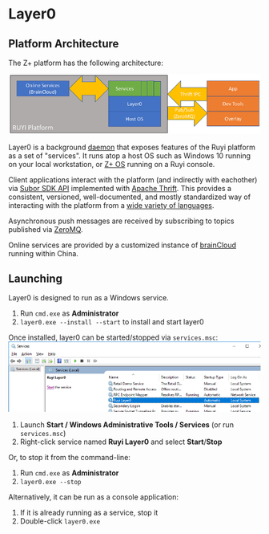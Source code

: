 # Layer0

## Platform Architecture

The Z+ platform has the following architecture:

![](/docs/img/platform_arch.png)

Layer0 is a background [daemon](https://en.wikipedia.org/wiki/Daemon_(computing)) that exposes features of the Ruyi platform as a set of "services".  It runs atop a host OS such as Windows 10 running on your local workstation, or [Z+ OS](os.md) running on a Ruyi console.

Client applications interact with the platform (and indirectly with eachother) via [Subor SDK API](http://dev.playruyi.com/api) implemented with [Apache Thrift](https://thrift.apache.org/).  This provides a consistent, versioned, well-documented, and mostly standardized way of interacting with the platform from a [wide variety of languages](https://thrift.apache.org/lib/).

Asynchronous push messages are received by subscribing to topics published via [ZeroMQ](http://zeromq.org/).

Online services are provided by a customized instance of [brainCloud](http://getbraincloud.com/) running within China.

## Launching

Layer0 is designed to run as a Windows service.

1. Run `cmd.exe` as __Administrator__
1. `layer0.exe --install --start` to install and start layer0

Once installed, layer0 can be started/stopped via `services.msc`:  
![](/docs/img/services.png)

1. Launch __Start / Windows Administrative Tools / Services__ (or run `services.msc`)
1. Right-click service named __Ruyi Layer0__ and select __Start__/__Stop__

Or, to stop it from the command-line:

1. Run `cmd.exe` as __Administrator__
1. `layer0.exe --stop`

Alternatively, it can be run as a console application:

1. If it is already running as a service, stop it
1. Double-click `layer0.exe`